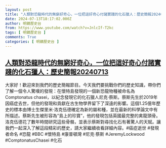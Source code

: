 ```yaml
---
layout: post
title: "人類對恐龍時代的無窮好奇心，一位把這好奇心付諸實踐的化石獵人：歷史簡報20240713"
date: 2024-07-13T18:17:02.000Z
author: 明鏡歷史台
from: https://www.youtube.com/watch?v=JnlcIf-T2kc
tags: [ 明鏡歷史台 ]
comments: True
categories: [ 明鏡歷史台 ]
---
```

<!--1720894622000-->
[人類對恐龍時代的無窮好奇心，一位把這好奇心付諸實踐的化石獵人：歷史簡報20240713](https://www.youtube.com/watch?v=JnlcIf-T2kc)
------

<div>
大家好！歡迎來到我們的歷史簡報節目。今天我們要挑戰你們的歷史知識，帶你們了解一個令人驚嘆的發現：在懷特島發現的一個新恐龍物種被命名為Comptonatus chasei，以紀念發現它的化石獵人尼克·蔡斯。蔡斯先生於2019年因癌症去世，但他的發現和貢獻在古生物學界留下了深遠的影響。這個1.25億年歷史的標本由博士生傑里米·洛克伍德確定為新的屬和種，並在最新的科學論文中有所描述。蔡斯先生被形容為“島上的珍寶”，他的發現包括英國最完整的禽龍頭骨。洛克伍德花了數年時間研究這些骨骼，並表示蔡斯對尋找化石有著驚人的天賦。讓我們一起深入了解這段精彩的歷史，請大家繼續收看詳細內容。#癌症逝世 #發現者命名 #恐龍 #BBC #懷特島 #康普頓灣 #尼克·蔡斯 #JeremyLockwood #ComptonatusChasei #化石
</div>
